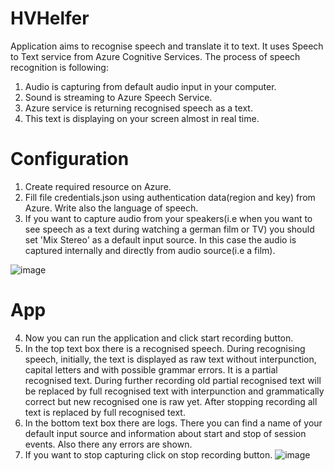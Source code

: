 # HVHelfer
Application aims to recognise speech and translate it to text.
It uses Speech to Text service from Azure Cognitive Services. 
The process of speech recognition is following:
1. Audio is capturing from default audio input in your computer.
2. Sound is streaming to Azure Speech Service.
3. Azure service is returning recognised speech as a text.
4. This text is displaying on your screen almost in real time.

# Configuration

1. Create required resource on Azure.
2. Fill file credentials.json using authentication data(region and key) from Azure. Write also the language of speech.
3. If you want to capture audio from your speakers(i.e when you want to see speech as a text during watching a german film or TV) you should set 'Mix Stereo' as a default input source. In this case the audio is captured internally and directly from audio source(i.e a film).

![image](https://user-images.githubusercontent.com/99900749/156261634-a5d06db2-3738-410e-b5ae-6ccaa69b7509.png)
# App

4. Now you can run the application and click start recording button.
5. In the top text box there is a recognised speech. During recognising speech, initially, the text is displayed as raw text without interpunction, capital letters and with possible grammar errors. It is a partial recognised text. During further recording old partial recognised text will be replaced by full recognised text with interpunction and grammatically correct but new recognised one is raw yet. After stopping recording all text is replaced by full recognised text.
6. In the bottom text box there are logs. There you can find a name of your default input source and information about start and stop of session events. Also there any errors are shown.
7. If you want to stop capturing click on stop recording button. 
![image](https://user-images.githubusercontent.com/99900749/156262844-4b58f8a4-6bea-4e3d-baee-98e0e4cfe626.png)




